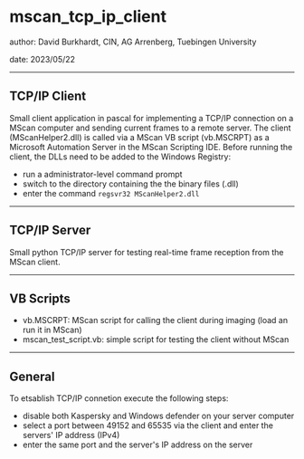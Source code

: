 # mscan_tcp_ip_client

author: David Burkhardt, CIN, AG Arrenberg, Tuebingen University

date: 2023/05/22

---
## TCP/IP Client
Small client application in pascal for implementing a TCP/IP connection on a MScan computer and sending current frames to a remote server. 
The client (MScanHelper2.dll) is called via a MScan VB script (vb.MSCRPT) as a Microsoft Automation Server in the MScan Scripting IDE.
Before running the client, the DLLs need to be added to the Windows Registry:
- run a administrator-level command prompt
- switch to the directory containing the the binary files (.dll)
- enter the command <code>regsvr32 MScanHelper2.dll</code>

---
## TCP/IP Server
Small python TCP/IP server for testing real-time frame reception from the MScan client.

---
## VB Scripts
- vb.MSCRPT: MScan script for calling the client during imaging (load an run it in MScan)
- mscan_test_script.vb: simple script for testing the client without MScan

---
## General
To etsablish TCP/IP connetion execute the following steps:
- disable both Kaspersky and Windows defender on your server computer
- select a port between 49152 and 65535 via the client and enter the servers' IP address (IPv4)
- enter the same port and the server's IP address on the server
